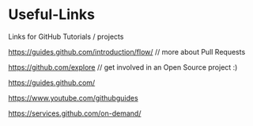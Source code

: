 # Useful-Links
Links for GitHub Tutorials / projects

https://guides.github.com/introduction/flow/
// more about Pull Requests

https://github.com/explore
// get involved in an Open Source project :)

https://guides.github.com/

https://www.youtube.com/githubguides

https://services.github.com/on-demand/
